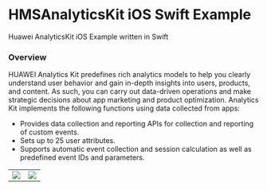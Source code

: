 # HMSAnalyticsKit iOS Swift Example
Huawei AnalyticsKit iOS Example written in Swift

<h3>Overview</h3>

HUAWEI Analytics Kit predefines rich analytics models to help you clearly understand user behavior and gain in-depth insights into users, products, and content. As such, you can carry out data-driven operations and make strategic decisions about app marketing and product optimization.
Analytics Kit implements the following functions using data collected from apps:

<ul>
  <li>Provides data collection and reporting APIs for collection and reporting of custom events.</li>
  <li>Sets up to 25 user attributes.</li>
  <li>Supports automatic event collection and session calculation as well as predefined event IDs and parameters.</li>
</ul>

<table>
  <tr>
    <td>
      <img src="https://i.ibb.co/zVcp8vN/Simulator-Screen-Shot-i-Phone-11-Pro-Max-2020-09-16-at-13-45-46.png">
    </td>
    <td>
      <img src="https://i.ibb.co/FJ8ycSC/Simulator-Screen-Shot-i-Phone-11-Pro-Max-2020-09-16-at-13-45-51.png">
    </td>
  </tr>
</table>
